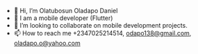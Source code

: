 - 👋 Hi, I’m Olatubosun Oladapo Daniel
- 🌱 I am a mobile developer (Flutter)
- 💞️ I’m looking to collaborate on mobile development projects. 
- 📫 How to reach me +2347025214514, odapo138@gmail.com, oladapo.o@yahoo.com

<!---
Dapo-dan/Dapo-dan is a ✨ special ✨ repository because its `README.md` (this file) appears on your GitHub profile.
You can click the Preview link to take a look at your changes.
--->
